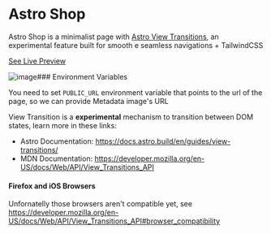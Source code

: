 # Astro Shop

Astro Shop is a minimalist page with [Astro View Transitions](https://docs.astro.build/en/guides/view-transitions/), an experimental feature built for smooth e seamless navigations + TailwindCSS

[See Live Preview](https://astro-shop-fawn.vercel.app/)

![image](https://github.com/igorm84/astro-shop/assets/16727448/9f3929aa-719d-442e-b755-d9a03a18affe)### Environment Variables

You need to set `PUBLIC_URL` environment variable that points to the url of the page, so we can provide Metadata image's URL

View Transition is a **experimental** mechanism to transition between DOM states, learn more in these links:

- Astro Documentation: https://docs.astro.build/en/guides/view-transitions/
- MDN Documentation: https://developer.mozilla.org/en-US/docs/Web/API/View_Transitions_API

#### Firefox and iOS Browsers

Unfornatelly those browsers aren't compatible yet, see https://developer.mozilla.org/en-US/docs/Web/API/View_Transitions_API#browser_compatibility
